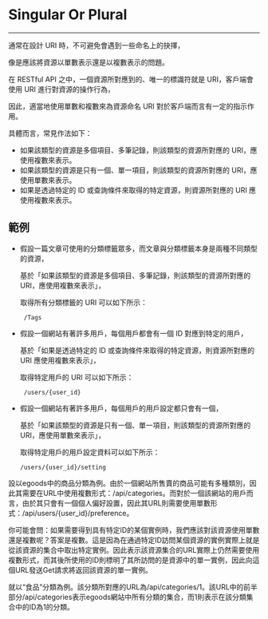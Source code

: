 # Singular Or Plural

---

通常在設計 URI 時，不可避免會遇到一些命名上的抉擇，

像是應該將資源以單數表示還是以複數表示的問題。

在 RESTful API 之中，一個資源所對應到的、唯一的標識符就是 URI，客戶端會使用 URI 進行對資源的操作行為，

因此，適當地使用單數和複數來為資源命名 URI 對於客戶端而言有一定的指示作用。

具體而言，常見作法如下：

* 如果該類型的資源是多個項目、多筆記錄，則該類型的資源所對應的 URI，應使用複數來表示。
* 如果該類型的資源是只有一個、單一項目，則該類型的資源所對應的 URI，應使用單數來表示。
* 如果是透過特定的 ID 或查詢條件來取得的特定資源，則資源所對應的 URI 應使用複數來表示。

## 範例

* 假設一篇文章可使用的分類標籤眾多，而文章與分類標籤本身是兩種不同類型的資源，  

  基於「如果該類型的資源是多個項目、多筆記錄，則該類型的資源所對應的 URI，應使用複數來表示」，   

  取得所有分類標籤的 URI 可以如下所示：

  ```
   /Tags
  ```

* 假設一個網站有著許多用戶，每個用戶都會有一個 ID 對應到特定的用戶， 

  基於「如果是透過特定的 ID 或查詢條件來取得的特定資源，則資源所對應的 URI 應使用複數來表示」，

  取得特定用戶的 URI 可以如下所示：

  ```
   /users/{user_id}
  ```

* 假設一個網站有著許多用戶，每個用戶的用戶設定都只會有一個，  

  基於「如果該類型的資源是只有一個、單一項目，則該類型的資源所對應的 URI，應使用單數來表示」，

  取得特定用戶的用戶設定資料可以如下所示：

  ```
  /users/{user_id}/setting
  ```


設以egoods中的商品分類為例。由於一個網站所售賣的商品可能有多種類別，因此其需要在URL中使用複數形式：\/api\/categories。而對於一個該網站的用戶而言，由於其只會有一個個人偏好設置，因此其URL則需要使用單數形式：\/api\/users\/{user\_id}\/preference。

你可能會問：如果需要得到具有特定ID的某個實例時，我們應該對該資源使用單數還是複數呢？答案是複數。這是因為在通過特定ID訪問某個資源的實例實際上就是從該資源的集合中取出特定實例。因此表示該資源集合的URL實際上仍然需要使用複數形式，而其後所使用的ID則標明了其所訪問的是資源中的單一實例，因此向這個URL發送Get請求將返回該資源的單一實例。

就以“食品”分類為例。該分類所對應的URL為\/api\/categories\/1。該URL中的前半部分\/api\/categories表示egoods網站中所有分類的集合，而1則表示在該分類集合中的ID為1的分類。

